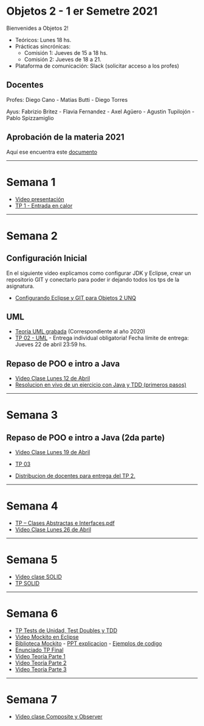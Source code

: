 # Objetos 2 - 1 er Semetre 2021
Bienvenides a Objetos 2!

* Teóricos: Lunes 18 hs.     
* Prácticas sincrónicas: 
  * Comisión 1: Jueves de 15 a 18 hs. 
  * Comisión 2: Jueves de 18 a 21.
* Plataforma de comunicación: Slack (solicitar acceso a los profes)

## Docentes
Profes: Diego Cano - Matias Butti - Diego Torres

Ayus: Fabrizio Britez - Flavia Fernandez - Axel Agüero - Agustin Tupilojón - Pablo Spizzamiglio

## Aprobación de la materia 2021
Aquí ese encuentra este [documento](https://github.com/POO2UNQ/site/blob/main/Aprobación%20de%20la%20materia%20-%202021.pdf)

---
# Semana 1

* [Video presentación](https://youtu.be/RBWa1uGstOA)
* [TP 1 - Entrada en calor](https://github.com/POO2UNQ/site/tree/main/TP01)

---
# Semana 2 
<!--- Aqui se comentan muchas lineas sin espacios
Esto es util para el re huso del sitio el semestre que viene.
d
ignored comment --> 
## Configuración Inicial
En el siguiente video explicamos como configurar JDK y Eclipse, crear un repositorio GIT y conectarlo para poder ir dejando todos los tps de la asignatura.

* [Configurando Eclipse y GIT para Objetos 2 UNQ](https://www.youtube.com/watch?v=3ITG-OFhThc)

## UML
* [Teoría UML grabada](https://www.youtube.com/watch?v=oYSLwORU0ZM)  (Correspondiente al año 2020)
* [TP 02 - UML](https://github.com/POO2UNQ/site/blob/main/TP%2002/TP%2002%20UML.pdf) - Entrega individual obligatoria! Fecha límite de entrega: Jueves 22 de abril 23:59 hs.

## Repaso de POO e intro a Java
* [Video Clase Lunes 12 de Abril](https://www.youtube.com/watch?v=9_fLUcQy7Ys)
* [Resolucion en vivo de un ejercicio con Java y TDD (primeros pasos)](https://www.youtube.com/watch?v=-DByRgl7K44) 

---
# Semana 3

## Repaso de POO e intro a Java (2da parte)
* [Video Clase Lunes 19 de Abril](https://youtu.be/uROXCHF8AG4)
* [TP 03 ](https://docs.google.com/document/d/1zdiVCPTy0BULA_TzvQKgsOhI23TUkpp7yoHX61d6E1o/edit?usp=sharing)

* [Distribucion de docentes para entrega del TP 2. ](https://github.com/POO2UNQ/site/blob/main/2021/2021%20Sem1%20OO2%20UNQ%20-%20Asignacion%20docentes.pdf)

---
# Semana 4 
* [TP – Clases Abstractas e Interfaces.pdf](https://github.com/POO2UNQ/site/files/6387818/TP.Clases.Abstractas.e.Interfaces.pdf)
* [Video Clase Lunes 26 de Abril](https://youtu.be/VRNaA7sCPlo)

---
# Semana 5
* [Video clase SOLID](https://www.youtube.com/watch?v=KX4RTb15FNQ)
* [TP SOLID](https://github.com/POO2UNQ/site/tree/main/TP%20SOLID)


---
# Semana 6
* [TP Tests de Unidad, Test Doubles y TDD](https://github.com/POO2UNQ/site/blob/1c6c7d442c548946817d66fa7b7cfe5c9a2336b8/docs/Test-y-Test-Doubles.pdf)
* [Video Mockito en Eclipse](https://www.youtube.com/watch?v=lEaMqDyhaFc)
* [Biblioteca Mockito](https://github.com/POO2UNQ/site/tree/main/mockito/framework%20%26%20dependencies/Mockito) - [PPT explicacion](https://github.com/POO2UNQ/site/tree/main/mockito/mockito.pdf) - [Ejemplos de codigo](https://github.com/POO2UNQ/site/tree/main/mockito/ejemplos)
* [Enunciado TP Final](https://github.com/POO2UNQ/site/blob/main/TP%20final%202021%201er%20sem/Trabajo%20Final%201er%20sem%202021.pdf)
* [Video Teoría Parte 1](https://www.youtube.com/watch?v=t7sP-e8DJdk)
* [Video Teoría Parte 2](https://www.youtube.com/watch?v=i0LHhxSo19A)
* [Video Teoría Parte 3](https://www.youtube.com/watch?v=Xv7ZLVycKz4)

---
# Semana 7
* [Video clase Composite y Observer](https://youtu.be/t2QYiDuKUnE)
